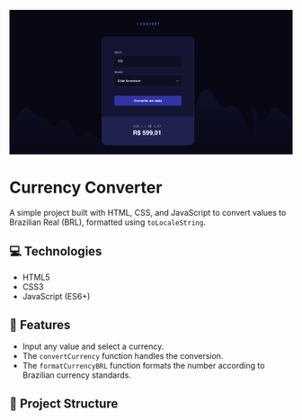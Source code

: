 ![Preview](capa.png)

# Currency Converter

A simple project built with HTML, CSS, and JavaScript to convert values to Brazilian Real (BRL), formatted using `toLocaleString`.

## 💻 Technologies
- HTML5
- CSS3
- JavaScript (ES6+)

## 🧮 Features
- Input any value and select a currency.
- The `convertCurrency` function handles the conversion.
- The `formatCurrencyBRL` function formats the number according to Brazilian currency standards.

## 📁 Project Structure

